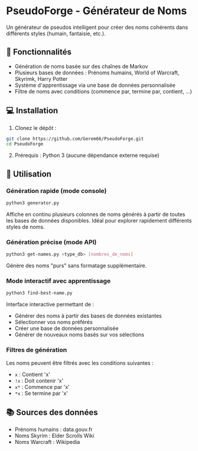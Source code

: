 # PseudoForge - Générateur de Noms

Un générateur de pseudos intelligent pour créer des noms cohérents dans différents styles (humain, fantaisie, etc.).

## 🚀 Fonctionnalités

- Génération de noms basée sur des chaînes de Markov
- Plusieurs bases de données : Prénoms humains, World of Warcraft, Skyrimk, Harry Potter
- Système d'apprentissage via une base de données personnalisée
- Filtre de noms avec conditions (commence par, termine par, contient, ...)

## 💻 Installation

1. Clonez le dépôt :
```bash
git clone https://github.com/Gerem66/PseudoForge.git
cd PseudoForge
```

2. Prérequis : Python 3 (aucune dépendance externe requise)

## 🎯 Utilisation

### Génération rapide (mode console)
```bash
python3 generator.py
```
Affiche en continu plusieurs colonnes de noms générés à partir de toutes les bases de données disponibles. Idéal pour explorer rapidement différents styles de noms.

### Génération précise (mode API)
```bash
python3 get-names.py <type_db> [nombres_de_noms]
```
Génère des noms "purs" sans formatage supplémentaire.

### Mode interactif avec apprentissage
```bash
python3 find-best-name.py
```
Interface interactive permettant de :
- Générer des noms à partir des bases de données existantes
- Sélectionner vos noms préférés
- Créer une base de données personnalisée
- Générer de nouveaux noms basés sur vos sélections

### Filtres de génération
Les noms peuvent être filtrés avec les conditions suivantes :
- `x` : Contient 'x'
- `!x` : Doit contenir 'x'
- `x*` : Commence par 'x'
- `*x` : Se termine par 'x'

## 📚 Sources des données

- Prénoms humains : data.gouv.fr
- Noms Skyrim : Elder Scrolls Wiki
- Noms Warcraft : Wikipedia

